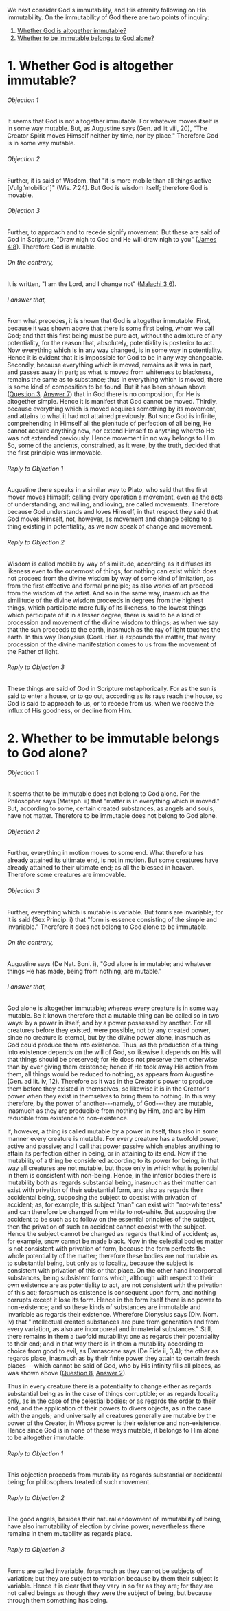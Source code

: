 We next consider God's immutability, and His eternity following on His immutability. On the immutability of God there are two points of inquiry:  

1. [ Whether God is altogether immutable?](#1.%20Whether%20God%20is%20altogether%20immutable?)
2. [ Whether to be immutable belongs to God alone?](#2.%20Whether%20to%20be%20immutable%20belongs%20to%20God%20alone?)



# 1. Whether God is altogether immutable? 

###### Objection 1
It seems that God is not altogether immutable. For whatever moves itself is in some way mutable. But, as Augustine says (Gen. ad lit viii, 20), "The Creator Spirit moves Himself neither by time, nor by place." Therefore God is in some way mutable.  

###### Objection 2
Further, it is said of Wisdom, that "it is more mobile than all things active \[Vulg.'mobilior'\]" (Wis. 7:24). But God is wisdom itself; therefore God is movable.  

###### Objection 3
Further, to approach and to recede signify movement. But these are said of God in Scripture, "Draw nigh to God and He will draw nigh to you" ([James 4:8](http://bible.gospelcom.net/bible?James+4:8)). Therefore God is mutable.  

###### On the contrary,
It is written, "I am the Lord, and I change not" ([Malachi 3:6](http://bible.gospelcom.net/bible?Malachi+3:6)).  

###### I answer that,
From what precedes, it is shown that God is altogether immutable. First, because it was shown above that there is some first being, whom we call God; and that this first being must be pure act, without the admixture of any potentiality, for the reason that, absolutely, potentiality is posterior to act. Now everything which is in any way changed, is in some way in potentiality. Hence it is evident that it is impossible for God to be in any way changeable. Secondly, because everything which is moved, remains as it was in part, and passes away in part; as what is moved from whiteness to blackness, remains the same as to substance; thus in everything which is moved, there is some kind of composition to be found. But it has been shown above ([Question 3](3.%20Simplicity%20of%20God.md), [Answer 7](3.%20Simplicity%20of%20God.md#7.%20Whether%20God%20is%20altogether%20simple?%20)) that in God there is no composition, for He is altogether simple. Hence it is manifest that God cannot be moved. Thirdly, because everything which is moved acquires something by its movement, and attains to what it had not attained previously. But since God is infinite, comprehending in Himself all the plenitude of perfection of all being, He cannot acquire anything new, nor extend Himself to anything whereto He was not extended previously. Hence movement in no way belongs to Him. So, some of the ancients, constrained, as it were, by the truth, decided that the first principle was immovable.  

###### Reply to Objection 1
Augustine there speaks in a similar way to Plato, who said that the first mover moves Himself; calling every operation a movement, even as the acts of understanding, and willing, and loving, are called movements. Therefore because God understands and loves Himself, in that respect they said that God moves Himself, not, however, as movement and change belong to a thing existing in potentiality, as we now speak of change and movement.  

###### Reply to Objection 2
Wisdom is called mobile by way of similitude, according as it diffuses its likeness even to the outermost of things; for nothing can exist which does not proceed from the divine wisdom by way of some kind of imitation, as from the first effective and formal principle; as also works of art proceed from the wisdom of the artist. And so in the same way, inasmuch as the similitude of the divine wisdom proceeds in degrees from the highest things, which participate more fully of its likeness, to the lowest things which participate of it in a lesser degree, there is said to be a kind of procession and movement of the divine wisdom to things; as when we say that the sun proceeds to the earth, inasmuch as the ray of light touches the earth. In this way Dionysius (Coel. Hier. i) expounds the matter, that every procession of the divine manifestation comes to us from the movement of the Father of light.  

###### Reply to Objection 3
These things are said of God in Scripture metaphorically. For as the sun is said to enter a house, or to go out, according as its rays reach the house, so God is said to approach to us, or to recede from us, when we receive the influx of His goodness, or decline from Him.




# 2. Whether to be immutable belongs to God alone? 

###### Objection 1
It seems that to be immutable does not belong to God alone. For the Philosopher says (Metaph. ii) that "matter is in everything which is moved." But, according to some, certain created substances, as angels and souls, have not matter. Therefore to be immutable does not belong to God alone.  

###### Objection 2
Further, everything in motion moves to some end. What therefore has already attained its ultimate end, is not in motion. But some creatures have already attained to their ultimate end; as all the blessed in heaven. Therefore some creatures are immovable.  

###### Objection 3
Further, everything which is mutable is variable. But forms are invariable; for it is said (Sex Princip. i) that "form is essence consisting of the simple and invariable." Therefore it does not belong to God alone to be immutable.  

###### On the contrary,
Augustine says (De Nat. Boni. i), "God alone is immutable; and whatever things He has made, being from nothing, are mutable."  

###### I answer that,
God alone is altogether immutable; whereas every creature is in some way mutable. Be it known therefore that a mutable thing can be called so in two ways: by a power in itself; and by a power possessed by another. For all creatures before they existed, were possible, not by any created power, since no creature is eternal, but by the divine power alone, inasmuch as God could produce them into existence. Thus, as the production of a thing into existence depends on the will of God, so likewise it depends on His will that things should be preserved; for He does not preserve them otherwise than by ever giving them existence; hence if He took away His action from them, all things would be reduced to nothing, as appears from Augustine (Gen. ad lit. iv, 12). Therefore as it was in the Creator's power to produce them before they existed in themselves, so likewise it is in the Creator's power when they exist in themselves to bring them to nothing. In this way therefore, by the power of another---namely, of God---they are mutable, inasmuch as they are producible from nothing by Him, and are by Him reducible from existence to non-existence.  

If, however, a thing is called mutable by a power in itself, thus also in some manner every creature is mutable. For every creature has a twofold power, active and passive; and I call that power passive which enables anything to attain its perfection either in being, or in attaining to its end. Now if the mutability of a thing be considered according to its power for being, in that way all creatures are not mutable, but those only in which what is potential in them is consistent with non-being. Hence, in the inferior bodies there is mutability both as regards substantial being, inasmuch as their matter can exist with privation of their substantial form, and also as regards their accidental being, supposing the subject to coexist with privation of accident; as, for example, this subject "man" can exist with "not-whiteness" and can therefore be changed from white to not-white. But supposing the accident to be such as to follow on the essential principles of the subject, then the privation of such an accident cannot coexist with the subject. Hence the subject cannot be changed as regards that kind of accident; as, for example, snow cannot be made black. Now in the celestial bodies matter is not consistent with privation of form, because the form perfects the whole potentiality of the matter; therefore these bodies are not mutable as to substantial being, but only as to locality, because the subject is consistent with privation of this or that place. On the other hand incorporeal substances, being subsistent forms which, although with respect to their own existence are as potentiality to act, are not consistent with the privation of this act; forasmuch as existence is consequent upon form, and nothing corrupts except it lose its form. Hence in the form itself there is no power to non-existence; and so these kinds of substances are immutable and invariable as regards their existence. Wherefore Dionysius says (Div. Nom. iv) that "intellectual created substances are pure from generation and from every variation, as also are incorporeal and immaterial substances." Still, there remains in them a twofold mutability: one as regards their potentiality to their end; and in that way there is in them a mutability according to choice from good to evil, as Damascene says (De Fide ii, 3,4); the other as regards place, inasmuch as by their finite power they attain to certain fresh places---which cannot be said of God, who by His infinity fills all places, as was shown above ([Question 8](8.%20Existence%20of%20God%20in%20Things.md), [Answer 2](8.%20Existence%20of%20God%20in%20Things.md#2.%20Whether%20God%20is%20everywhere?%20)).  

Thus in every creature there is a potentiality to change either as regards substantial being as in the case of things corruptible; or as regards locality only, as in the case of the celestial bodies; or as regards the order to their end, and the application of their powers to divers objects, as in the case with the angels; and universally all creatures generally are mutable by the power of the Creator, in Whose power is their existence and non-existence. Hence since God is in none of these ways mutable, it belongs to Him alone to be altogether immutable.  

###### Reply to Objection 1
This objection proceeds from mutability as regards substantial or accidental being; for philosophers treated of such movement.  

###### Reply to Objection 2
The good angels, besides their natural endowment of immutability of being, have also immutability of election by divine power; nevertheless there remains in them mutability as regards place.  

###### Reply to Objection 3
Forms are called invariable, forasmuch as they cannot be subjects of variation; but they are subject to variation because by them their subject is variable. Hence it is clear that they vary in so far as they are; for they are not called beings as though they were the subject of being, but because through them something has being.